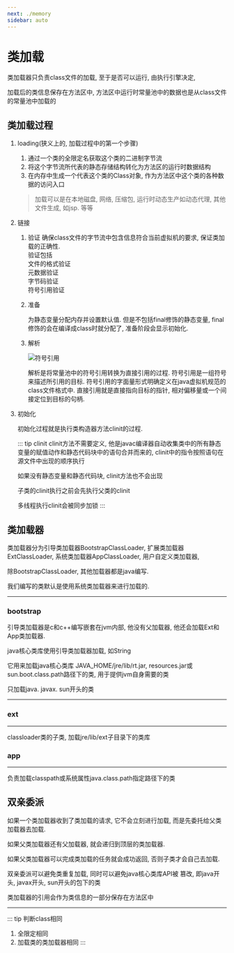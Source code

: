 ```yaml
---
next: ./memory
sidebar: auto
---
```

# 类加载


类加载器只负责class文件的加载, 至于是否可以运行, 由执行引擎决定, 

加载后的类信息保存在方法区中, 方法区中运行时常量池中的数据也是从class文件的常量池中加载的


## 类加载过程

1. loading(狭义上的,  加载过程中的第一个步骤)

    1. 通过一个类的全限定名获取这个类的二进制字节流
    2. 将这个字节流所代表的静态存储结构转化为方法区的运行时数据结构
    3. 在内存中生成一个代表这个类的Class对象, 作为方法区中这个类的各种数据的访问入口
    
    > 加载可以是在本地磁盘, 网络, 压缩包, 运行时动态生产如动态代理, 其他文件生成, 如jsp. 等等
    
2. 链接

    1. 验证
        确保class文件的字节流中包含信息符合当前虚拟机的要求, 保证类加载的正确性.  
        验证包括  
        文件的格式验证  
        元数据验证  
        字节码验证  
        符号引用验证  
    2. 准备
    
        为静态变量分配内存并设置默认值. 但是不包括final修饰的静态变量, final修饰的会在编译成class时就分配了, 准备阶段会显示初始化.
        
    3. 解析

        ![符号引用](http://image.ytg2097.com/code-ref.png)
        
        解析是将常量池中的符号引用转换为直接引用的过程. 
        符号引用是一组符号来描述所引用的目标. 符号引用的字面量形式明确定义在java虚拟机规范的class文件格式中. 
        直接引用就是直接指向目标的指针, 相对偏移量或一个间接定位到目标的句柄. 

3. 初始化

    初始化过程就是执行类构造器方法clinit的过程.
    
    ::: tip clinit
     clinit方法不需要定义, 他是javac编译器自动收集类中的所有静态变量的赋值动作和静态代码块中的语句合并而来的, clinit中的指令按照语句在源文件中出现的顺序执行
     
     如果没有静态变量和静态代码块, clinit方法也不会出现
     
     子类的clinit执行之前会先执行父类的clinit
     
     多线程执行clinit会被同步加锁
    :::    
    
## 类加载器

类加载器分为引导类加载器BootstrapClassLoader, 扩展类加载器 ExtClassLoader, 系统类加载器AppClassLoader,  用户自定义类加载器, 
 
除BootstrapClassLoader, 其他加载器都是java编写.

我们编写的类默认是使用系统类加载器来进行加载的.

---
### bootstrap

引导类加载器是c和c++编写嵌套在jvm内部, 他没有父加载器, 他还会加载Ext和App类加载器.

java核心类库使用引导类加载器加载, 如String

它用来加载java核心类库  JAVA_HOME/jre/lib/rt.jar, resources.jar或sun.boot.class.path路径下的类, 用于提供jvm自身需要的类

只加载java. javax. sun开头的类

---
### ext 

---
classloader类的子类,  加载jre/lib/ext子目录下的类库

### app    

---
负责加载classpath或系统属性java.class.path指定路径下的类

## 双亲委派

如果一个类加载器收到了类加载的请求, 它不会立刻进行加载, 而是先委托给父类加载器去加载. 

如果父类加载器还有父加载器, 就会递归到顶层的类加载器. 

如果父类加载器可以完成类加载的任务就会成功返回, 否则子类才会自己去加载.

双亲委派可以避免类重复加载, 同时可以避免java核心类库API被 篡改, 即java开头, javax开头, sun开头的包下的类

类加载器的引用会作为类信息的一部分保存在方法区中

---
::: tip 判断class相同
1. 全限定相同
2. 加载类的类加载器相同
:::

